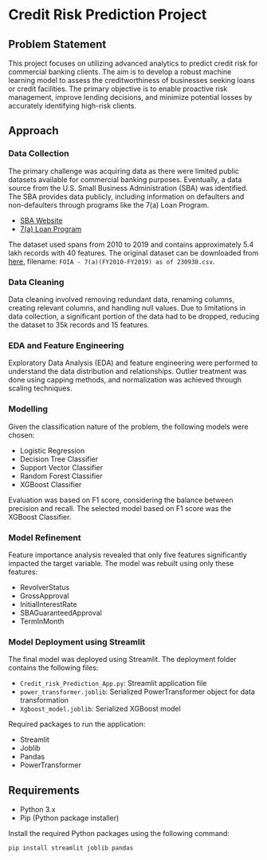 # Credit Risk Prediction Project

## Problem Statement

This project focuses on utilizing advanced analytics to predict credit risk for commercial banking clients. The aim is to develop a robust machine learning model to assess the creditworthiness of businesses seeking loans or credit facilities. The primary objective is to enable proactive risk management, improve lending decisions, and minimize potential losses by accurately identifying high-risk clients.

## Approach

### Data Collection

The primary challenge was acquiring data as there were limited public datasets available for commercial banking purposes. Eventually, a data source from the U.S. Small Business Administration (SBA) was identified. The SBA provides data publicly, including information on defaulters and non-defaulters through programs like the 7(a) Loan Program.

- [SBA Website](https://www.sba.gov/)
- [7(a) Loan Program](https://www.sba.gov/funding-programs/loans/7a-loans)

The dataset used spans from 2010 to 2019 and contains approximately 5.4 lakh records with 40 features. The original dataset can be downloaded from [here](https://data.sba.gov/dataset/7-a-504-foia), filename: `FOIA - 7(a)(FY2010-FY2019) as of 230930.csv`.

### Data Cleaning

Data cleaning involved removing redundant data, renaming columns, creating relevant columns, and handling null values. Due to limitations in data collection, a significant portion of the data had to be dropped, reducing the dataset to 35k records and 15 features.

### EDA and Feature Engineering

Exploratory Data Analysis (EDA) and feature engineering were performed to understand the data distribution and relationships. Outlier treatment was done using capping methods, and normalization was achieved through scaling techniques.

### Modelling

Given the classification nature of the problem, the following models were chosen:
- Logistic Regression
- Decision Tree Classifier
- Support Vector Classifier
- Random Forest Classifier
- XGBoost Classifier

Evaluation was based on F1 score, considering the balance between precision and recall. The selected model based on F1 score was the XGBoost Classifier.

### Model Refinement

Feature importance analysis revealed that only five features significantly impacted the target variable. The model was rebuilt using only these features:
- RevolverStatus
- GrossApproval
- InitialInterestRate
- SBAGuaranteedApproval
- TermInMonth

### Model Deployment using Streamlit

The final model was deployed using Streamlit. The deployment folder contains the following files:
- `Credit_risk_Prediction_App.py`: Streamlit application file
- `power_transformer.joblib`: Serialized PowerTransformer object for data transformation
- `Xgboost_model.joblib`: Serialized XGBoost model

Required packages to run the application:
- Streamlit
- Joblib
- Pandas
- PowerTransformer

## Requirements

- Python 3.x
- Pip (Python package installer)

Install the required Python packages using the following command:

```bash
pip install streamlit joblib pandas
